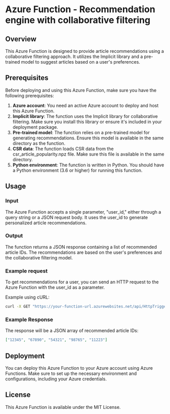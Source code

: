 # Azure Function - Recommendation engine with collaborative filtering

## Overview
This Azure Function is designed to provide article recommendations using a collaborative filtering approach. It utilizes the Implicit library and a pre-trained model to suggest articles based on a user's preferences.  

## Prerequisites  
Before deploying and using this Azure Function, make sure you have the following prerequisites:  
1. __Azure account__: You need an active Azure account to deploy and host this Azure Function.  
2. __Implicit library__: The function uses the Implicit library for collaborative filtering. Make sure you install this library or ensure it's included in your deployment package.  
3. __Pre-trained model__: The function relies on a pre-trained model for generating recommendations. Ensure this model is available in the same directory as the function.  
4. __CSR data__: The function loads CSR data from the csr_article_popularity.npz file. Make sure this file is available in the same directory.  
5. __Python environment__: The function is written in Python. You should have a Python environment (3.6 or higher) for running this function.  

## Usage 
### Input
The Azure Function accepts a single parameter, "user_id," either through a query string or a JSON request body. It uses the user_id to generate personalized article recommendations.  
### Output
The function returns a JSON response containing a list of recommended article IDs. The recommendations are based on the user's preferences and the collaborative filtering model.  
### Example request  
To get recommendations for a user, you can send an HTTP request to the Azure Function with the user_id as a parameter.  

Example using cURL:  
```bash
curl -X GET "https://your-function-url.azurewebsites.net/api/HttpTrigger?user_id=123"
```
### Example Response  
The response will be a JSON array of recommended article IDs:  
```json
["12345", "67890", "54321", "98765", "11223"]
```

## Deployment
You can deploy this Azure Function to your Azure account using Azure Functions. Make sure to set up the necessary environment and configurations, including your Azure credentials.

## License
This Azure Function is available under the MIT License.